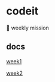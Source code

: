 # codeit

🙂 weekly mission

## docs

[week1](./docs/week1/README.md)

[week2](./docs/week2/README.md)
